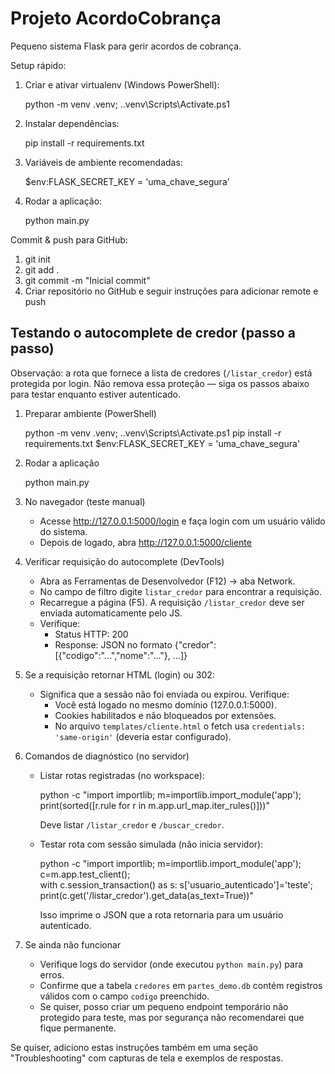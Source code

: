 # Projeto AcordoCobrança

Pequeno sistema Flask para gerir acordos de cobrança.

Setup rápido:

1. Criar e ativar virtualenv (Windows PowerShell):

   python -m venv .venv; .\.venv\Scripts\Activate.ps1

2. Instalar dependências:

   pip install -r requirements.txt

3. Variáveis de ambiente recomendadas:

   $env:FLASK_SECRET_KEY = 'uma_chave_segura'

4. Rodar a aplicação:

   python main.py

Commit & push para GitHub:

1. git init
2. git add .
3. git commit -m "Inicial commit"
4. Criar repositório no GitHub e seguir instruções para adicionar remote e push

Testando o autocomplete de credor (passo a passo)
-----------------------------------------------

Observação: a rota que fornece a lista de credores (`/listar_credor`) está protegida por login. Não remova essa proteção — siga os passos abaixo para testar enquanto estiver autenticado.

1) Preparar ambiente (PowerShell)

   python -m venv .venv; .\.venv\Scripts\Activate.ps1
   pip install -r requirements.txt
   $env:FLASK_SECRET_KEY = 'uma_chave_segura'

2) Rodar a aplicação

   python main.py

3) No navegador (teste manual)

   - Acesse http://127.0.0.1:5000/login e faça login com um usuário válido do sistema.
   - Depois de logado, abra http://127.0.0.1:5000/cliente

4) Verificar requisição do autocomplete (DevTools)

   - Abra as Ferramentas de Desenvolvedor (F12) → aba Network.
   - No campo de filtro digite `listar_credor` para encontrar a requisição.
   - Recarregue a página (F5). A requisição `/listar_credor` deve ser enviada automaticamente pelo JS.
   - Verifique:
     - Status HTTP: 200
     - Response: JSON no formato {"credor": [{"codigo":"...","nome":"..."}, ...]}

5) Se a requisição retornar HTML (login) ou 302:

   - Significa que a sessão não foi enviada ou expirou. Verifique:
     - Você está logado no mesmo domínio (127.0.0.1:5000).
     - Cookies habilitados e não bloqueados por extensões.
     - No arquivo `templates/cliente.html` o fetch usa `credentials: 'same-origin'` (deveria estar configurado).

6) Comandos de diagnóstico (no servidor)

   - Listar rotas registradas (no workspace):

     python -c "import importlib; m=importlib.import_module('app'); print(sorted([r.rule for r in m.app.url_map.iter_rules()]))"

     Deve listar `/listar_credor` e `/buscar_credor`.

   - Testar rota com sessão simulada (não inicia servidor):

     python -c "import importlib; m=importlib.import_module('app'); c=m.app.test_client();\
with c.session_transaction() as s: s['usuario_autenticado']='teste';\
print(c.get('/listar_credor').get_data(as_text=True))"

     Isso imprime o JSON que a rota retornaria para um usuário autenticado.

7) Se ainda não funcionar

   - Verifique logs do servidor (onde executou `python main.py`) para erros.
   - Confirme que a tabela `credores` em `partes_demo.db` contém registros válidos com o campo `codigo` preenchido.
   - Se quiser, posso criar um pequeno endpoint temporário não protegido para teste, mas por segurança não recomendarei que fique permanente.

Se quiser, adiciono estas instruções também em uma seção "Troubleshooting" com capturas de tela e exemplos de respostas.

